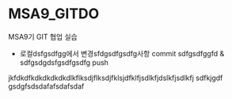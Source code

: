 # MSA9_GITDO
MSA9기 GIT 협업 실습


- 로컬dsfgsdfgg에서 변경sfdgsdfgsdfg사항 commit sdfgsdfggfd &  sdfgsdgdsfgsdfgsdfg push

jkfdkdfkdkdkdkdkdlkflksdjflksdjfklsjdfklfjsdlkfjdslkfjsdlkfj
sdfkjgdf
gsdgfsdsdafafsdafsdaf